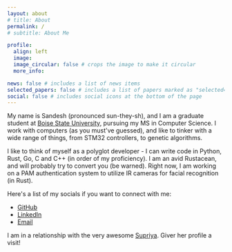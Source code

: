 ```yaml
---
layout: about
# title: About
permalink: /
# subtitle: About Me

profile:
  align: left
  image:
  image_circular: false # crops the image to make it circular
  more_info:

news: false # includes a list of news items
selected_papers: false # includes a list of papers marked as "selected={true}"
social: false # includes social icons at the bottom of the page
---
```

<!-- 
Write your biography here. Tell the world about yourself. Link to your favorite [subreddit](http://reddit.com). You can put a picture in, too. The code is already in, just name your picture `prof_pic.jpg` and put it in the `img/` folder.

Put your address / P.O. box / other info right below your picture. You can also disable any of these elements by editing `profile` property of the YAML header of your `_pages/about.md`. Edit `_bibliography/papers.bib` and Jekyll will render your [publications page](/al-folio/publications/) automatically.

Link to your social media connections, too. This theme is set up to use [Font Awesome icons](https://fontawesome.com/) and [Academicons](https://jpswalsh.github.io/academicons/), like the ones below. Add your Facebook, Twitter, LinkedIn, Google Scholar, or just disable all of them. -->

My name is Sandesh (pronounced sun-they-sh), and I am a graduate student at [Boise State University](https://bsu.edu), pursuing my MS in Computer Science. I work with computers (as you must've guessed), and like to tinker with a wide range of things, from STM32 controllers, to genetic algorithms. 

I like to think of myself as a polyglot developer - I can write code in Python, Rust, Go, C and C++ (in order of my proficiency). I am an avid Rustacean, and will probably try to convert you (be warned). Right now, I am working on a PAM authentication system to utilize IR cameras for facial recognition (in Rust).

Here's a list of my socials if you want to connect with me:
- [GitHub](https://github.com/sandeshbhusal)
- [LinkedIn](https://linkedin.com/in/sandeshbhusal)
- [Email](mailto:sandeshbhusal@u.boisestate.edu)

I am in a relationship with the very awesome [Supriya](https://supriyakhadka.com.np). Giver her profile a visit!